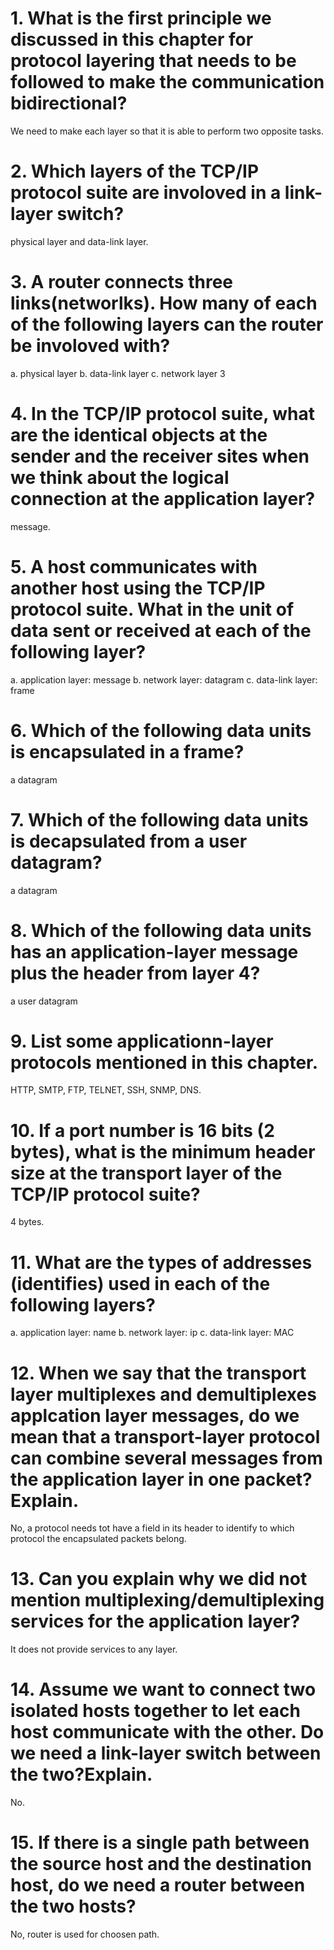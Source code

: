 # 1. What is the first principle we discussed in this chapter for protocol layering that needs to be followed to make the communication bidirectional?
We need to make each layer so that it is able to perform two opposite tasks.

# 2. Which layers of the TCP/IP protocol suite are involoved in a link-layer switch?
physical layer and data-link layer.

# 3. A router connects three links(networlks). How many of each of the following layers can the router be involoved with?
a. physical layer b. data-link layer c. network layer 
3

# 4. In the TCP/IP protocol suite, what are the identical objects at the sender and the receiver sites when we think about the logical connection at the application layer?
message.

# 5. A host communicates with another host using the TCP/IP protocol suite. What in the unit of data sent or received at each of the following layer?
a. application layer: message
b. network layer: datagram
c. data-link layer: frame

# 6. Which of the following data units is encapsulated in a frame?
a datagram

# 7. Which of the following data units is decapsulated from a user datagram?
a datagram

# 8. Which of the following data units has an application-layer message plus the header from layer 4?
a user datagram

# 9. List some applicationn-layer protocols mentioned in this chapter.
HTTP, SMTP, FTP, TELNET, SSH, SNMP, DNS.

# 10. If a port number is 16 bits (2 bytes), what is the minimum header size at the transport layer of the TCP/IP protocol suite?
4 bytes.

# 11. What are the types of addresses (identifies) used in each of the following layers?
a. application layer: name
b. network layer: ip
c. data-link layer: MAC

# 12. When we say that the transport layer multiplexes and demultiplexes applcation layer messages, do we mean that a transport-layer protocol can combine several messages from the application layer in one packet? Explain.
No, a protocol needs tot have a field in its header to identify to which protocol the encapsulated packets belong.

# 13. Can you explain why we did not mention multiplexing/demultiplexing services for the application layer?
It does not provide services to any layer.

# 14. Assume we want to connect two isolated hosts together to let each host communicate with the other. Do we need a link-layer switch between the two?Explain.
No.

# 15. If there is a single path between the source host and the destination host, do we need a router between the two hosts?
No, router is used for choosen path.

